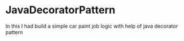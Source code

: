 # JavaDecoratorPattern
In this I had build a simple car paint job logic with help of java decorator pattern

